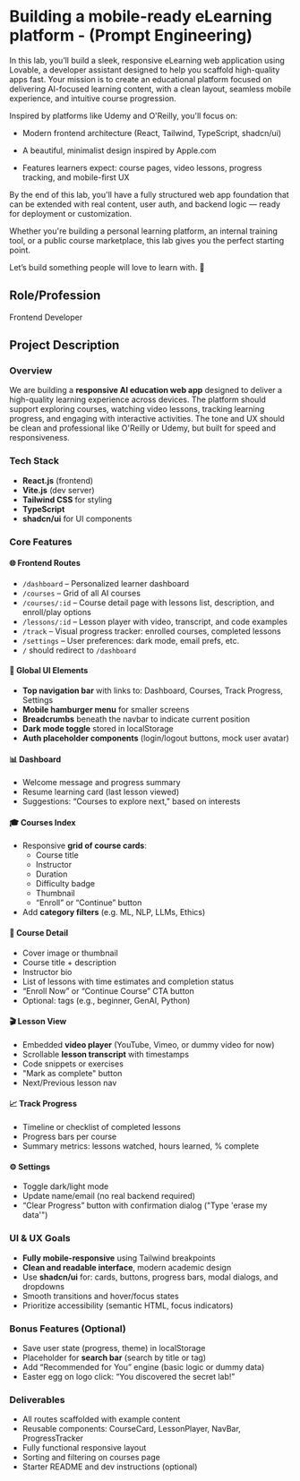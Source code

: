 # Building a mobile-ready eLearning platform - (Prompt Engineering)

In this lab, you’ll build a sleek, responsive eLearning web application using Lovable, a developer assistant designed to help you scaffold high-quality apps fast. Your mission is to create an educational platform focused on delivering AI-focused learning content, with a clean layout, seamless mobile experience, and intuitive course progression.

Inspired by platforms like Udemy and O'Reilly, you'll focus on:

- Modern frontend architecture (React, Tailwind, TypeScript, shadcn/ui)

- A beautiful, minimalist design inspired by Apple.com

- Features learners expect: course pages, video lessons, progress tracking, and mobile-first UX

By the end of this lab, you'll have a fully structured web app foundation that can be extended with real content, user auth, and backend logic — ready for deployment or customization.

Whether you're building a personal learning platform, an internal training tool, or a public course marketplace, this lab gives you the perfect starting point.

Let’s build something people will love to learn with. 🚀

## Role/Profession  
Frontend Developer

## Project Description

### Overview  
We are building a **responsive AI education web app** designed to deliver a high-quality learning experience across devices. The platform should support exploring courses, watching video lessons, tracking learning progress, and engaging with interactive activities. The tone and UX should be clean and professional like O'Reilly or Udemy, but built for speed and responsiveness.

### Tech Stack  
- **React.js** (frontend)  
- **Vite.js** (dev server)  
- **Tailwind CSS** for styling  
- **TypeScript**  
- **shadcn/ui** for UI components  

### Core Features  

#### 🌐 Frontend Routes  
- `/dashboard` – Personalized learner dashboard  
- `/courses` – Grid of all AI courses  
- `/courses/:id` – Course detail page with lessons list, description, and enroll/play options  
- `/lessons/:id` – Lesson player with video, transcript, and code examples  
- `/track` – Visual progress tracker: enrolled courses, completed lessons  
- `/settings` – User preferences: dark mode, email prefs, etc.  
- `/` should redirect to `/dashboard`

#### 🧭 Global UI Elements  
- **Top navigation bar** with links to: Dashboard, Courses, Track Progress, Settings  
- **Mobile hamburger menu** for smaller screens  
- **Breadcrumbs** beneath the navbar to indicate current position  
- **Dark mode toggle** stored in localStorage  
- **Auth placeholder components** (login/logout buttons, mock user avatar)

#### 📊 Dashboard  
- Welcome message and progress summary  
- Resume learning card (last lesson viewed)  
- Suggestions: “Courses to explore next,” based on interests

#### 🎓 Courses Index  
- Responsive **grid of course cards**:  
  - Course title  
  - Instructor  
  - Duration  
  - Difficulty badge  
  - Thumbnail  
  - “Enroll” or “Continue” button  
- Add **category filters** (e.g. ML, NLP, LLMs, Ethics)

#### 🧠 Course Detail  
- Cover image or thumbnail  
- Course title + description  
- Instructor bio  
- List of lessons with time estimates and completion status  
- “Enroll Now” or “Continue Course” CTA button  
- Optional: tags (e.g., beginner, GenAI, Python)

#### 🎬 Lesson View  
- Embedded **video player** (YouTube, Vimeo, or dummy video for now)  
- Scrollable **lesson transcript** with timestamps  
- Code snippets or exercises  
- "Mark as complete" button  
- Next/Previous lesson nav  

#### 📈 Track Progress  
- Timeline or checklist of completed lessons  
- Progress bars per course  
- Summary metrics: lessons watched, hours learned, % complete

#### ⚙️ Settings  
- Toggle dark/light mode  
- Update name/email (no real backend required)  
- “Clear Progress” button with confirmation dialog ("Type 'erase my data'")

### UI & UX Goals  
- **Fully mobile-responsive** using Tailwind breakpoints  
- **Clean and readable interface**, modern academic design  
- Use **shadcn/ui** for: cards, buttons, progress bars, modal dialogs, and dropdowns  
- Smooth transitions and hover/focus states  
- Prioritize accessibility (semantic HTML, focus indicators)

### Bonus Features (Optional)  
- Save user state (progress, theme) in localStorage  
- Placeholder for **search bar** (search by title or tag)  
- Add “Recommended for You” engine (basic logic or dummy data)  
- Easter egg on logo click: “You discovered the secret lab!”

### Deliverables  
- All routes scaffolded with example content  
- Reusable components: CourseCard, LessonPlayer, NavBar, ProgressTracker  
- Fully functional responsive layout  
- Sorting and filtering on courses page  
- Starter README and dev instructions (optional)
